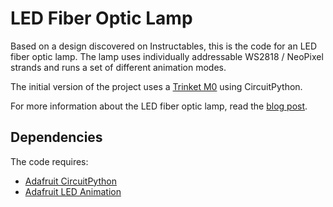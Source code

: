 # LED Fiber Optic Lamp

Based on a design discovered on Instructables, this is the code for an LED fiber optic lamp. The lamp uses individually addressable WS2818 / NeoPixel strands and runs a set of different animation modes.

The initial version of the project uses a [Trinket M0](https://www.adafruit.com/product/3500) using CircuitPython.

For more information about the LED fiber optic lamp, read the [blog post](https://starkravingfinkle.org/blog/2022/01/project-led-fiber-optic-lamp/).

## Dependencies

The code requires:
* [Adafruit CircuitPython](https://github.com/adafruit/circuitpython)
* [Adafruit LED Animation](https://github.com/adafruit/Adafruit_CircuitPython_LED_Animation)

